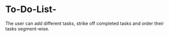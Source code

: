# To-Do-List-

The user can add different tasks, strike off completed tasks and order their tasks segment-wise. 

